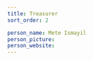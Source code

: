```yaml
---
title: Treasurer
sort_order: 2

person_name: Mete Ismayil
person_picture: 
person_website: 
---
```

